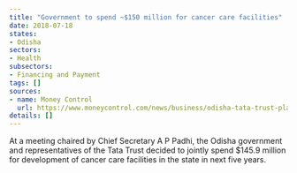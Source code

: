 ```yaml
---
title: "Government to spend ~$150 million for cancer care facilities"
date: 2018-07-18
states:
- Odisha
sectors:
- Health
subsectors:
- Financing and Payment
tags: []
sources:
- name: Money Control
  url: https://www.moneycontrol.com/news/business/odisha-tata-trust-plan-rs-1000-crore-cancer-care-facilities-2689501.html
details: []
---
```


At a meeting chaired by Chief Secretary A P Padhi, the Odisha government and representatives of the Tata Trust decided to jointly spend $145.9 million for development of cancer care facilities in the state in next five years.
